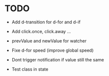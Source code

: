 # TODO

- Add d-transition for d-for and d-if
- Add click.once, click.away ...
- prevValue and newValue for watcher

- Fixe d-for speed (improve global speed)

- Dont trigger notification if value still the same
- Test class in state
